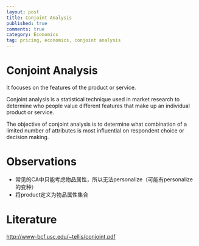 ```yaml
---
layout: post
title: Conjoint Analysis
published: true
comments: true
category: Economics
tag: pricing, economics, conjoint analysis
---
```


# Conjoint Analysis

It focuses on the features of the product or service.

Conjoint analysis is a statistical technique used in market research to determine who people value different features that make up an individual product or service.

The objective of conjoint analysis is to determine what combination of a limited number of attributes is most influential on respondent choice or decision making. 

# Observations

- 常见的CA中只能考虑物品属性，所以无法personalize（可能有personalize的变种）
- 将product定义为物品属性集合


# Literature

http://www-bcf.usc.edu/~tellis/conjoint.pdf